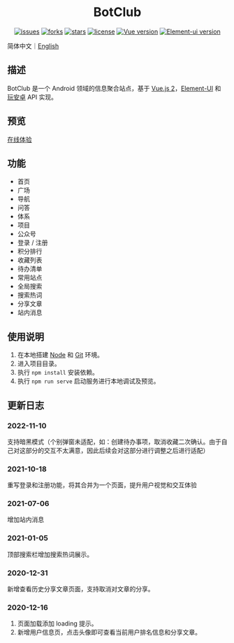 <h1 align="center">BotClub</h1>
<p align="center">
    <a href="https://github.com/ASCII13/BotClub/issues"><img alt="issues" src="https://img.shields.io/github/issues/ASCII13/BotClub"></a>
    <a href="https://github.com/ASCII13/BotClub/network"><img alt="forks" src="https://img.shields.io/github/forks/ASCII13/BotClub"></a>
    <a href="https://github.com/ASCII13/BotClub/stargazers"><img alt="stars" src="https://img.shields.io/github/stars/ASCII13/BotClub"></a>
    <a href="https://github.com/ASCII13/BotClub"><img alt="license" src="https://img.shields.io/github/license/ASCII13/BotClub"></a>
    <a href="https://cn.vuejs.org"><img alt="Vue version" src="https://img.shields.io/badge/Vue-2.6.11-brightgreen"></a>
    <a href="https://element.eleme.io/"><img alt="Element-ui version" src="https://img.shields.io/badge/Element--ui-2.4.5-brightgreen"></a>
</p>

简体中文｜[English](./README.en-US.md)

## 描述
BotClub 是一个 Android 领域的信息聚合站点，基于 [Vue.js 2](https://cn.vuejs.org/)，[Element-UI](https://element.eleme.io/#/zh-CN) 和 [玩安卓](https://www.wanandroid.com/) API 实现。

## 预览
[在线体验](https://www.kwafoo.com.cn/bot-club)

## 功能
- 首页
- 广场
- 导航
- 问答
- 体系
- 项目
- 公众号
- 登录 / 注册
- 积分排行
- 收藏列表
- 待办清单
- 常用站点
- 全局搜索
- 搜索热词
- 分享文章
- 站内消息

## 使用说明
1. 在本地搭建 [Node](https://nodejs.org/en/) 和 [Git](https://git-scm.com/) 环境。
2. 进入项目目录。
3. 执行 `npm install` 安装依赖。
4. 执行 `npm run serve` 启动服务进行本地调试及预览。

## 更新日志
### 2022-11-10
支持暗黑模式（个别弹窗未适配，如：创建待办事项，取消收藏二次确认。由于自己对这部分的交互不太满意，因此后续会对这部分进行调整之后进行适配）

### 2021-10-18
重写登录和注册功能，将其合并为一个页面，提升用户视觉和交互体验

### 2021-07-06
增加站内消息

### 2021-01-05
顶部搜索栏增加搜索热词展示。

### 2020-12-31
新增查看历史分享文章页面，支持取消对文章的分享。

### 2020-12-16
1. 页面加载添加 loading 提示。
2. 新增用户信息页，点击头像即可查看当前用户排名信息和分享文章。
